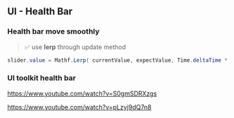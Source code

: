 ## UI - Health Bar


### **Health bar move smoothly**
> ✅ use **lerp** through update method

```cs
slider.value = Mathf.Lerp( currentValue, expectValue, Time.deltaTime * speed )
```

### UI toolkit health bar
https://www.youtube.com/watch?v=S0gmSDRXzgs

https://www.youtube.com/watch?v=pLzyj9dQ7n8

